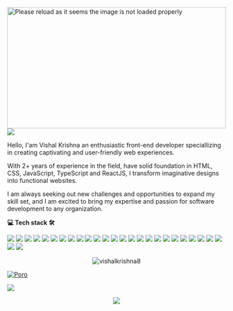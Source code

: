 <!-- <p align="center">

  <img src="https://readme-typing-svg.demolab.com/?lines=Hi+👋+I'm+vishal;Web+Developer+From+🇮🇳&font=Fira%20Code&center=true&width=700&height=50&weight=1100&size=32&duration=2000&pause=2000">

  <img src="https://user-images.githubusercontent.com/73097560/115834477-dbab4500-a447-11eb-908a-139a6edaec5c.gif"> -->
 
 
  <a href="https://github.com/vishalkrishna8" title="portfolio">
<!--   <img src="https://user-images.githubusercontent.com/55291327/138004410-00fc6fef-69ef-4a87-a6f0-e14d640a2f0a.png" alt="Hi there" width="100%"> -->
  
  
  <img src="https://github-cool-covers.vercel.app/api/get-cover?username=vishalkrishna8&text=Hi+I'm+Vishal&fontFamily='Rubik+Maze'&pattern='p8'" alt="Please reload as it seems the image is not loaded properly" height="280px" width="100%">
</a>
  
  
  
 <!-- <p align="center">

  <img src="https://readme-typing-svg.demolab.com/?lines=MERN+Stack+Developer||Web+Developer;React.JS+Developer+From+🇮🇳&font=Fira%20Code&center=true&width=700&height=50&weight=1100&size=32&duration=2000&pause=2000">  -->

  <img src="https://user-images.githubusercontent.com/73097560/115834477-dbab4500-a447-11eb-908a-139a6edaec5c.gif">


  
<!-- Love learning new technologies and contributing to open source.

- 🌱 I’m currently learning : **Machine learning** 
- 🔭 I’m looking to collaborate on any good project on **Fintech**
- 💬 Ask me about : **JAVASCRIPT / REACT** -->

<!-- 💻 All of my projects are available at : [<img src="https://img.shields.io/badge/Projects-2CA5E0?style=for-the-badge&logo=portfolio&logoColor=white">](https://github.com/vishalkrishna8?tab=repositories) 
[<img src="https://img.shields.io/badge/Portfolio-2CA5E0?style=for-the-badge&logo=portfolio&logoColor=White">](https://github.com/vishalkrishna8?tab=repositories) -->

<p> Hello, I'am Vishal Krishna an enthusiastic front-end developer speciallizing in creating captivating and user-friendly web experiences.

With 2+ years of experience in the field, have solid foundation in HTML, CSS, JavaScript, TypeScript and ReactJS, I transform imaginative designs into functional websites.

<!-- I thrive on continuous learning, staying updated with the latest technologies and trend. Collaboration is at the core of my process, working closely with desiners and stakeholders to create visually stunning and intutive websites. </p> -->

<p> I am always seeking out new challenges and opportunities to expand my skill set, and I am excited to bring my expertise and passion for software development to any organization. </p>

<div>
        <!-- <a href="https://github.com/FahimFBA?tab=followers"> -->
         <!-- <img alt="followers" title="Follow me on Github" src="https://custom-icon-badges.demolab.com/github/followers/vishalkrishna8?color=236ad3&labelColor=1155ba&style=for-the-badge&logo=person-add&label=Followers&logoColor=white"/></a> -->
      <!-- <a href="https://github.com/FahimFBA?tab=repositories&sort=stargazers"> -->
        <!-- <img alt="total stars" title="Total stars on GitHub" src="https://custom-icon-badges.demolab.com/github/stars/vishalkrishna8?color=55960c&style=for-the-badge&labelColor=488207&logo=star"/></a> -->
<!--  👥 Let's Connect 👉
<a href="https://www.linkedin.com/in/vishalkrishna8/" target="_blank"><img src="https://img.shields.io/badge/-LinkedIn-%230077B5?style=for-the-badge&logo=linkedin&logoColor=white" target="_blank"></a></a> <a href = "mailto:vishalkrishna108@gmail.com"><img src="https://img.shields.io/badge/Gmail-D14836?style=for-the-badge&logo=gmail&logoColor=white" target="_blank"></a> </div>** -->


      
   <!-- 👥 Let's Connect 🤝 
<a href="https://www.linkedin.com/in/vishalkrishna8/" target="_blank"><img src="https://img.shields.io/badge/-LinkedIn-%230077B5?style=for-the-badge&logo=linkedin&logoColor=white" target="_blank"></a></a> <a href = "mailto:vishalkrishna108@gmail.com"><img src="https://img.shields.io/badge/Gmail-D14836?style=for-the-badge&logo=gmail&logoColor=white" target="_blank"></a> -->
<!-- <a href="https://www.github.com/vishalkrishna8" target="_blank"><img src="https://img.shields.io/badge/GitHub-100000?style=for-the-badge&logo=github&logoColor=white" target="_blank"></a>
<a href = "https://www.instagram.com/vishal.msdian"><img src="https://img.shields.io/badge/Instagram-E4405F?style=for-the-badge&logo=instagram&logoColor=white" target="_blank"></a></p>   -->    



**<p align="left">  💻 Tech stack 🛠 </p>**

<div align="left"> 
<img src="https://img.shields.io/badge/HTML5-E34F26?style=for-the-badge&logo=html5&logoColor=white"> <img src="https://img.shields.io/badge/CSS3-1572B6?style=for-the-badge&logo=css3&logoColor=white"> <img src="https://img.shields.io/badge/JavaScript-323330?style=for-the-badge&logo=javascript&logoColor=F7DF1E"> <img src="https://img.shields.io/badge/TypeScript-007ACC?style=for-the-badge&logo=typescript&logoColor=white"> <!-- <img src="https://img.shields.io/badge/Python-FFD43B?style=for-the-badge&logo=python&logoColor=blue"> -->
<img src="https://img.shields.io/badge/React-20232A?style=for-the-badge&logo=react&logoColor=61DAFB"> <img src="https://img.shields.io/badge/Redux-593D88?style=for-the-badge&logo=redux&logoColor=white"> <img src="https://img.shields.io/badge/next.js-000000?style=for-the-badge&logo=nextdotjs&logoColor=white"> <img src="https://img.shields.io/badge/Node.js-339933?style=for-the-badge&logo=nodedotjs&logoColor=white"> <img src="https://img.shields.io/badge/Express.js-000000?style=for-the-badge&logo=express&logoColor=white"> <img src="https://img.shields.io/badge/MongoDB-4EA94B?style=for-the-badge&logo=mongodb&logoColor=white"> <img src="https://img.shields.io/badge/Sass-CC6699?style=for-the-badge&logo=sass&logoColor=white"> <img src="https://img.shields.io/badge/Bootstrap-563D7C?style=for-the-badge&logo=bootstrap&logoColor=white"> <img src="https://img.shields.io/badge/Tailwind_CSS-38B2AC?style=for-the-badge&logo=tailwind-css&logoColor=white"> <img src="https://img.shields.io/badge/Material%20UI-007FFF?style=for-the-badge&logo=mui&logoColor=white"> <img src="https://img.shields.io/badge/Babel-F9DC3E?style=for-the-badge&logo=babel&logoColor=white"> <img src="https://img.shields.io/badge/Jest-C21325?style=for-the-badge&logo=jest&logoColor=white"> <img src="https://img.shields.io/badge/Mocha-8D6748?style=for-the-badge&logo=Mocha&logoColor=white">  <img src="https://img.shields.io/badge/Webpack-8DD6F9?style=for-the-badge&logo=Webpack&logoColor=white">
<img src="https://img.shields.io/badge/GIT-E44C30?style=for-the-badge&logo=git&logoColor=white"> <img src="https://img.shields.io/badge/Docker-2CA5E0?style=for-the-badge&logo=docker&logoColor=white">  <img src="https://img.shields.io/badge/Jira-0052CC?style=for-the-badge&logo=Jira&logoColor=white"> <img src="https://img.shields.io/badge/Jenkins-D24939?style=for-the-badge&logo=Jenkins&logoColor=white"> <img src="  https://img.shields.io/badge/Jenkins-D24939?style=for-the-badge&logo=Jenkins&logoColor=white"> <img src="https://img.shields.io/badge/Figma-F24E1E?style=for-the-badge&logo=figma&logoColor=white"> <img src="https://img.shields.io/badge/fiverr-1DBF73?style=for-the-badge&logo=fiverr&logoColor=white"> <img src="https://img.shields.io/badge/UpWork-6FDA44?style=for-the-badge&logo=Upwork&logoColor=white"> <img src="https://img.shields.io/badge/VSCode-0078D4?style=for-the-badge&logo=visual%20studio%20code&logoColor=white"> </div>


<div align="center">
  <p><img align="center" src="https://github-readme-streak-stats.herokuapp.com/?user=vishalkrishna8&theme=white" alt="vishalkrishna8" /></p>  


  <!-- <img src="https://github-readme-streak-stats.herokuapp.com/?user=vishalkrishna8&theme=react&hide_border=false" alt="GitHub Streak" width="500"/> 
-->

</div> 



<!-- <p align="center">
<img align="center" src="https://gpvc.arturio.dev/vishalkrishna8"> </p> -->

 <!--  <p align="center"> <img src="https://komarev.com/ghpvc/?username=vishalmrishna8&label=Profile%20views&color=0e75b6&style=flat" alt="vishalkrishna8" /> </p>  -->
 
[![Poro](https://i0.wp.com/graficus.com/wp-content/uploads/2021/06/Portfolio-header.jpg?fit=2120%2C639&ssl=1)](https://vishalkrishna.vercel.app/)

<img src="https://user-images.githubusercontent.com/73097560/115834477-dbab4500-a447-11eb-908a-139a6edaec5c.gif">

<p align="center"> <img src="https://readme-typing-svg.demolab.com/?lines=Thank+you+for+visiting+😊;Leave+a+⭐,+If+you+like+😊&font=Fira%20Code&center=true&width=600&height=60&weight=1100&size=35&duration=2000&pause=2000">
